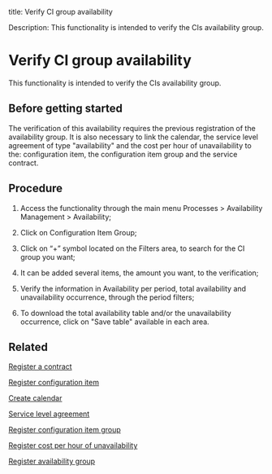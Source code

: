 title: Verify CI group availability

Description: This functionality is intended to verify the CIs availability group.
# Verify CI group availability
This functionality is intended to verify the CIs availability group.

Before getting started
--------------------------

The verification of this availability requires the previous registration of the
availability group. It is also necessary to link the calendar, the service level
agreement of type "availability" and the cost per hour of unavailability to the:
configuration item, the configuration item group and the service contract.

Procedure
-------------

1.  Access the functionality through the main menu Processes \> Availability
    Management \> Availability;

2.  Click on Configuration Item Group;

3.  Click on “+” symbol located on the Filters area, to search for the CI group
    you want;

4.  It can be added several items, the amount you want, to the verification;

5.  Verify the information in Availability per period, total availability and
    unavailability occurrence, through the period filters;

6.  To download the total availability table and/or the unavailability
    occurrence, click on "Save table" available in each area.

Related
-----------

   [Register a contract](/en-us/citsmart-platform-9/additional-features/contract-management/use/register-contract.html)

   [Register configuration item](/en-us/citsmart-platform-9/processes/configuration/use/register-CI.html)

   [Create calendar](/en-us/citsmart-platform-9/platform-administration/time/create-calendar.html) 

   [Service level agreement](/en-us/citsmart-platform-9/processes/service-level/use/service-level-agreement.html)

  [Register configuration item group](/en-us/citsmart-platform-9/processes/configuration/configuration/register-configuration-item-group.html) 

   [Register cost per hour of unavailability](/en-us/citsmart-platform-9/processes/configuration/use/cost-per-hour-unavailability.html)

  [Register availability group](/en-us/citsmart-platform-9/processes/availability/configuration/register-availability-group.html) 

<!-- !!! tip "About"

    <b>Product/Version:</b> CITSmart | 9.00 &nbsp;&nbsp;
    <b>Updated:</b>01/04/2021 -Larissa Lourenço

